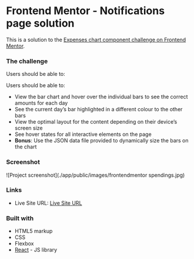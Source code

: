 # Frontend Mentor - Notifications page solution

This is a solution to the [Expenses chart component challenge on Frontend Mentor](https://www.frontendmentor.io/challenges/expenses-chart-component-e7yJBUdjwt). 

### The challenge

Users should be able to:

Users should be able to:

- View the bar chart and hover over the individual bars to see the correct amounts for each day
- See the current day’s bar highlighted in a different colour to the other bars
- View the optimal layout for the content depending on their device’s screen size
- See hover states for all interactive elements on the page
- **Bonus**: Use the JSON data file provided to dynamically size the bars on the chart

### Screenshot

![Project screenshot](./app/public/images/frontendmentor spendings.jpg)

### Links

- Live Site URL: [Live Site URL](https://6356d0c09df40300506f171b--stellar-nasturtium-d0c2a9.netlify.app/)

### Built with

- HTML5 markup
- CSS
- Flexbox
- [React](https://reactjs.org/) - JS library

